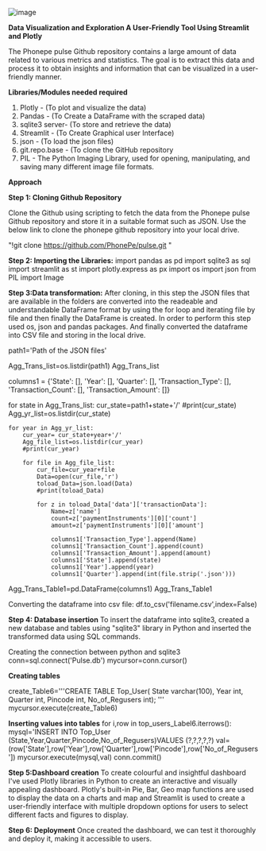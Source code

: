 ![image](https://github.com/swathinagarajan1996/PhonepePulse_Data_Visualization/assets/127007232/fab1700a-8e35-4334-9bb3-aea43080bc1e)

**Data Visualization and Exploration
A User-Friendly Tool Using Streamlit and Plotly**

The Phonepe pulse Github repository contains a large amount of data related to
various metrics and statistics. The goal is to extract this data and process it to obtain
insights and information that can be visualized in a user-friendly manner.

**Libraries/Modules needed required**
1. Plotly - (To plot and visualize the data)
2. Pandas - (To Create a DataFrame with the scraped data)
3. sqlite3 server- (To store and retrieve the data)
4. Streamlit - (To Create Graphical user Interface)
5. json - (To load the json files)
6. git.repo.base - (To clone the GitHub repository
7. PIL - The Python Imaging Library, used for opening, manipulating, and saving many different image file formats.


**Approach**

**Step 1: Cloning Github Repository**

Clone the Github using scripting to fetch the data from the Phonepe pulse Github repository and store it in a suitable format such as JSON. Use the below link to clone the phonepe github repository into your local drive.
  
  "!git clone https://github.com/PhonePe/pulse.git  "
  
**Step 2: Importing the Libraries:**
    import pandas as pd
    import sqlite3 as sql
    import streamlit as st
    import plotly.express as px
    import os
    import json
    from PIL import Image

**Step 3:Data transformation:**
After cloning, in this step the JSON files that are available in the folders are converted into the readeable and understandable DataFrame format by using the for loop and iterating file by file and then finally the DataFrame is created. In order to perform this step used os, json and pandas packages. And finally converted the dataframe into CSV file and storing in the local drive.

path1='Path of the JSON files'

Agg_Trans_list=os.listdir(path1)
Agg_Trans_list


columns1 = {'State': [], 'Year': [], 'Quarter': [], 'Transaction_Type': [], 'Transaction_Count': [],
            'Transaction_Amount': []}

for state in Agg_Trans_list:
    cur_state=path1+state+'/'
    #print(cur_state)
    Agg_yr_list=os.listdir(cur_state)
    
    for year in Agg_yr_list:
        cur_year= cur_state+year+'/' 
        Agg_file_list=os.listdir(cur_year)
        #print(cur_year)
        
        for file in Agg_file_list:
            cur_file=cur_year+file
            Data=open(cur_file,'r')
            toload_Data=json.load(Data)
            #print(toload_Data)
            
            for z in toload_Data['data']['transactionData']:
                Name=z['name']
                count=z['paymentInstruments'][0]['count']
                amount=z['paymentInstruments'][0]['amount']
                
                columns1['Transaction_Type'].append(Name)
                columns1['Transaction_Count'].append(count)
                columns1['Transaction_Amount'].append(amount)
                columns1['State'].append(state)
                columns1['Year'].append(year)
                columns1['Quarter'].append(int(file.strip('.json')))
                
Agg_Trans_Table1=pd.DataFrame(columns1)
Agg_Trans_Table1

Converting the dataframe into csv file:
df.to_csv('filename.csv',index=False)


**Step 4: Database insertion**
To insert the dataframe into sqlite3, created a new database and tables using "sqlite3" library in Python  and inserted the transformed data using SQL commands.

Creating the connection between python and sqlite3
conn=sql.connect('Pulse.db')
mycursor=conn.cursor()

**Creating tables**

create_Table6='''CREATE TABLE Top_User( State varchar(100), 
                 Year int,
                 Quarter int, 
                 Pincode int, 
                 No_of_Regusers int); '''
mycursor.execute(create_Table6)

**Inserting values into tables**
for i,row in top_users_Label6.iterrows():
    mysql='INSERT INTO Top_User (State,Year,Quarter,Pincode,No_of_Regusers)VALUES (?,?,?,?,?)
    val=(row['State'],row['Year'],row['Quarter'],row['Pincode'],row['No_of_Regusers'])
    mycursor.execute(mysql,val)
conn.commit()


**Step 5:Dashboard creation**
To create colourful and insightful dashboard I've used Plotly libraries in Python to create an interactive and visually appealing dashboard. Plotly's built-in Pie, Bar, Geo map functions are used to display the data on a charts and map and Streamlit is used to create a user-friendly interface with multiple dropdown options for users to select different facts and figures to display.

**Step 6: Deployment**
Once created the dashboard, we can test it thoroughly and deploy it, making it accessible to users.
